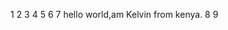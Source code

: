 1 <!DOCTYPE html>
2 <html>
3   <head>
4    <title>hello world!</title>
5   </head>
6   <body>
7    hello world,am Kelvin from kenya.
8   </body>
9 </html>
